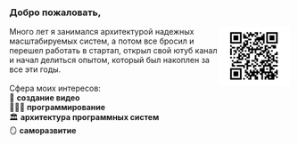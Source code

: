 ### Добро пожаловать,

<p>
  <img align="right" width="128" src="https://github.com/soerdev/soerdev/blob/master/qr/youtube.png" alt="S0ER QRCode Link"/>
  
  Много лет я занимался архитектурой надежных масштабируемых систем, а потом все бросил и перешел работать в стартап, открыл свой 
  ютуб канал и начал делиться опытом, который был накоплен за все эти годы. <br />
  <br />
  Сфера моих интересов: <br />🍿 <b>создание видео</b> <br/>👩🏻‍💻 <b>программирование</b> <br />🏛 <b>архитектура программных систем</b> <br />🪞 <b>саморазвитие</b>
  
  
</p>
